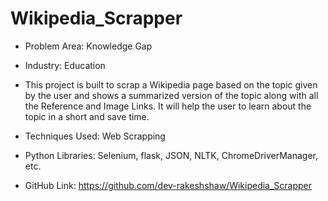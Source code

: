 # Wikipedia_Scrapper

- Problem Area: Knowledge Gap

- Industry: Education

- This project is built to scrap a Wikipedia page based on the topic given by the user and shows a summarized version of the topic along with all the Reference and Image Links. It will help the user to learn about the topic in a short and save time.

- Techniques Used: Web Scrapping

- Python Libraries: Selenium, flask, JSON, NLTK, ChromeDriverManager, etc.

- GitHub Link: https://github.com/dev-rakeshshaw/Wikipedia_Scrapper
